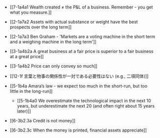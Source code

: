 - [[7-1a4a1 Wealth created ≠ the P&L of a business. Remember - you get what you measure.]]

- [[2-1a7a2 Assets with actual substance or weight have the best prospects over the long term]]
- [[2-1a7a3 Ben Graham - 'Markets are a voting machine in the short term and a weighing machine in the long term']]

- [[3-1a4b2a A great business at a fair price is superior to a fair business at a great price]]

- [[3-1a4b2 Price can only convey so much]]

- [[12-1f 言葉と物事の関係性が一対である必要性はない (e.g., 二項同体)]]

- [[5-1b4a Amara’s law - we expect too much in the short-run, but too little in the long-run]]
	- [[5-1b4a0 We overestimate the technological impact in the next 10 years, but underestimate the next 20 (and often right about 15 years later)]]

- [[6-3b2.3a Credit is not money]]
- [[6-3b2.3c When the money is printed, financial assets appreciate]]
